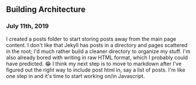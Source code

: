 ## Building Architecture
### July 11th, 2019

I created a posts folder to start storing posts away from the main page content. I don't like that Jekyll has posts in a directory and pages scattered in the root; I'd much rather build a cleaner directory to organize my stuff. I'm also already bored with writing in raw HTML format, which I probably could have predicted. 😂 I think my next step is to move to markdown after I've figured out the right way to include post html in, say a list of posts. I'm like one step in and it's time to start working on/in Javascript.